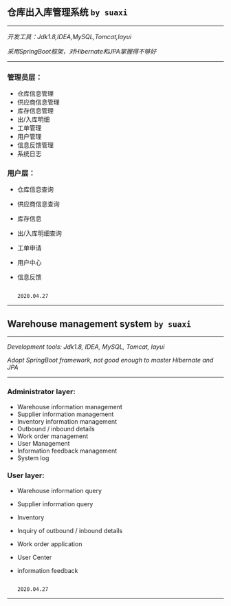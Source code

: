 ## 仓库出入库管理系统 `by suaxi`

---

*开发工具：Jdk1.8,IDEA,MySQL,Tomcat,layui*

*采用SpringBoot框架，对Hibernate和JPA掌握得不够好*

---

### 管理员层：
- 仓库信息管理
- 供应商信息管理
- 库存信息管理
- 出/入库明细
- 工单管理
- 用户管理
- 信息反馈管理
- 系统日志

### 用户层：
- 仓库信息查询
- 供应商信息查询
- 库存信息
- 出/入库明细查询
- 工单申请
- 用户中心
- 信息反馈

                                                                                       2020.04.27

---

## Warehouse management system `by suaxi`

---

*Development tools: Jdk1.8, IDEA, MySQL, Tomcat, layui*

*Adopt SpringBoot framework, not good enough to master Hibernate and JPA*

---

### Administrator layer:
- Warehouse information management
- Supplier information management
- Inventory information management
- Outbound / inbound details
- Work order management
- User Management
- Information feedback management
- System log

### User layer:
- Warehouse information query
- Supplier information query
- Inventory
- Inquiry of outbound / inbound details
- Work order application
- User Center
- information feedback

                                                                                       2020.04.27

---
